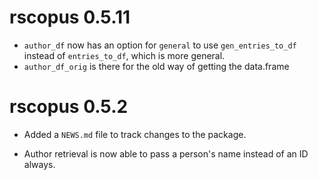 # rscopus 0.5.11

* `author_df` now has an option for `general` to use `gen_entries_to_df` instead of `entries_to_df`, which is more general.  
* `author_df_orig` is there for the old way of getting the data.frame

# rscopus 0.5.2

* Added a `NEWS.md` file to track changes to the package.

* Author retrieval is now able to pass a person's name instead of an ID always.


